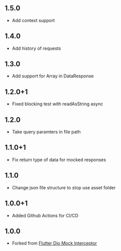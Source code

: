 ## 1.5.0
* Add context support

## 1.4.0
* Add history of requests

## 1.3.0
* Add support for Array in DataResponse

## 1.2.0+1
* Fixed blocking test with readAsString async

## 1.2.0
* Take query paramters in file path

## 1.1.0+1
* Fix return type of data for mocked responses

## 1.1.0
* Change json file structure to stop use asset folder

## 1.0.0+1
* Added Github Actions for CI/CD

## 1.0.0
* Forked from [Flutter Dio Mock Interceptor](https://github.com/yongxin-tech/Flutter_Dio_Mock_Interceptor)
